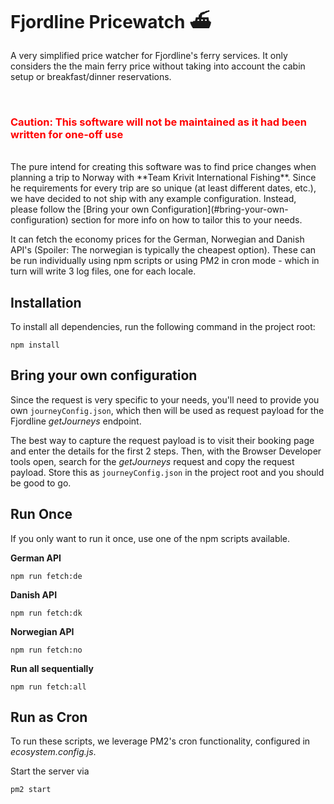 # Fjordline Pricewatch ⛴️

A very simplified price watcher for Fjordline's ferry services. It only considers the the main ferry price without taking into account the cabin setup or breakfast/dinner reservations.

<br>
<h3 style="color:red">Caution: This software will not be maintained as it had been written for one-off use</h3>
<br>
The pure intend for creating this software was to find price changes when planning a trip to Norway with **Team Krivit International Fishing**. Since he requirements for every trip are so unique (at least different dates, etc.), we have decided to not ship with any example configuration. Instead, please follow the [Bring your own Configuration](#bring-your-own-configuration) section for more info on how to tailor this to your needs.

It can fetch the economy prices for the German, Norwegian and Danish API's (Spoiler: The norwegian is typically the cheapest option). These can be run individually using npm scripts or using PM2 in cron mode - which in turn will write 3 log files, one for each locale.


## Installation

To install all dependencies, run the following command in the project root:

```
npm install
```

## Bring your own configuration

Since the request is very specific to your needs, you'll need to provide you own `journeyConfig.json`, which then will be used as request payload for the Fjordline _getJourneys_ endpoint. 

The best way to capture the request payload is to visit their booking page and enter the details for the first 2 steps. Then, with the Browser Developer tools open, search for the _getJourneys_ request and copy the request payload. Store this as `journeyConfig.json` in the project root and you should be good to go.

## Run Once

If you only want to run it once, use one of the npm scripts available.

**German API**
```
npm run fetch:de
```

**Danish API**
```
npm run fetch:dk
```

**Norwegian API**
```
npm run fetch:no
```

**Run all sequentially**
```
npm run fetch:all
```

## Run as Cron

To run these scripts, we leverage PM2's cron functionality, configured in _ecosystem.config.js_.

Start the server via

```
pm2 start
```

